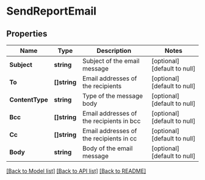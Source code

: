 # SendReportEmail

## Properties
Name | Type | Description | Notes
------------ | ------------- | ------------- | -------------
**Subject** | **string** | Subject of the email message | [optional] [default to null]
**To** | **[]string** | Email addresses of the recipients | [optional] [default to null]
**ContentType** | **string** | Type of the message body | [optional] [default to null]
**Bcc** | **[]string** | Email addresses of the recipients in bcc | [optional] [default to null]
**Cc** | **[]string** | Email addresses of the recipients in cc | [optional] [default to null]
**Body** | **string** | Body of the email message | [optional] [default to null]

[[Back to Model list]](../README.md#documentation-for-models) [[Back to API list]](../README.md#documentation-for-api-endpoints) [[Back to README]](../README.md)


